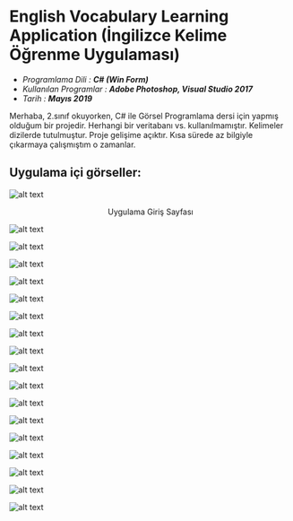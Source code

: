 # English Vocabulary Learning Application (İngilizce Kelime Öğrenme Uygulaması)

* *Programlama Dili : **C# (Win Form)***
* *Kullanılan Programlar : **Adobe Photoshop, Visual Studio 2017***
* *Tarih : **Mayıs 2019***

Merhaba, 2.sınıf okuyorken, C# ile Görsel Programlama dersi için yapmış olduğum bir projedir.
Herhangi bir veritabanı vs. kullanılmamıştır.
Kelimeler dizilerde tutulmuştur.
Proje gelişime açıktır. Kısa sürede az bilgiyle çıkarmaya çalışmıştım o zamanlar.

## Uygulama içi görseller:

![alt text](https://raw.githubusercontent.com/serdarsari/english-vocabulary-learning-app/master/images/1.jpg)
<p align="center">Uygulama Giriş Sayfası</p>

![alt text](https://raw.githubusercontent.com/serdarsari/english-vocabulary-learning-app/master/images/2.jpg)


![alt text](https://raw.githubusercontent.com/serdarsari/english-vocabulary-learning-app/master/images/3.jpg)


![alt text](https://raw.githubusercontent.com/serdarsari/english-vocabulary-learning-app/master/images/4.jpg)


![alt text](https://raw.githubusercontent.com/serdarsari/english-vocabulary-learning-app/master/images/5.jpg)


![alt text](https://raw.githubusercontent.com/serdarsari/english-vocabulary-learning-app/master/images/6.jpg)


![alt text](https://raw.githubusercontent.com/serdarsari/english-vocabulary-learning-app/master/images/7.jpg)


![alt text](https://raw.githubusercontent.com/serdarsari/english-vocabulary-learning-app/master/images/8.jpg)


![alt text](https://raw.githubusercontent.com/serdarsari/english-vocabulary-learning-app/master/images/9.jpg)


![alt text](https://raw.githubusercontent.com/serdarsari/english-vocabulary-learning-app/master/images/10.jpg)


![alt text](https://raw.githubusercontent.com/serdarsari/english-vocabulary-learning-app/master/images/11.jpg)


![alt text](https://raw.githubusercontent.com/serdarsari/english-vocabulary-learning-app/master/images/12.jpg)


![alt text](https://raw.githubusercontent.com/serdarsari/english-vocabulary-learning-app/master/images/13.jpg)


![alt text](https://raw.githubusercontent.com/serdarsari/english-vocabulary-learning-app/master/images/14.jpg)


![alt text](https://raw.githubusercontent.com/serdarsari/english-vocabulary-learning-app/master/images/15.jpg)


![alt text](https://raw.githubusercontent.com/serdarsari/english-vocabulary-learning-app/master/images/17.jpg)


![alt text](https://raw.githubusercontent.com/serdarsari/english-vocabulary-learning-app/master/images/18.jpg)


![alt text](https://raw.githubusercontent.com/serdarsari/english-vocabulary-learning-app/master/images/16.jpg)
